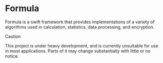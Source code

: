 # Formula

Formula is a swift framework that provides implementations of a variety of algorithms used in calculation, statistics, data processing, and encryption.

> [!CAUTION]
> This project is under heavy development, and is currently unsuitable for use in most applications.
> Parts of it may change substantially with little or no notice.
